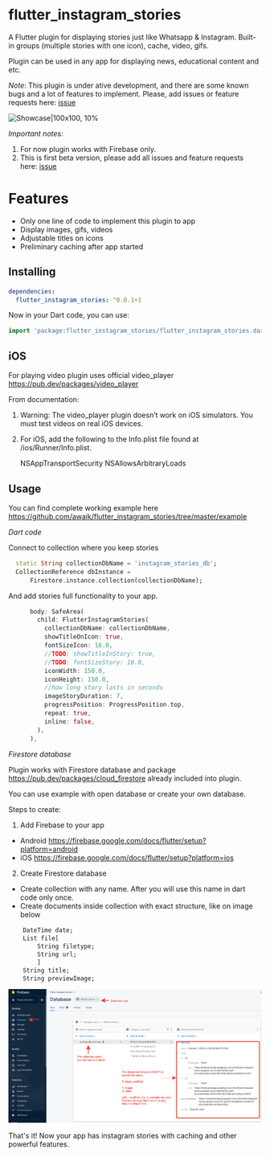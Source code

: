 # flutter_instagram_stories

A Flutter plugin for displaying stories just like Whatsapp & Instagram. Built-in groups (multiple stories with one icon), cache, video, gifs.

Plugin can be used in any app for displaying news, educational content and etc.


*Note*: This plugin is under ative development, and there are some known bugs and a lot of features to implement. Please, add issues or feature requests here: [issue](https://github.com/awaik/flutter_instagram_stories/issues)



![Showcase|100x100, 10%](example/lib/showcase1.gif)

*Important notes:*

1. For now plugin works with Firebase only.
2. This is first beta version, please add all issues and feature requests here: [issue](https://github.com/awaik/flutter_instagram_stories/issues)


# Features

* Only one line of code to implement this plugin to app
* Display images, gifs, videos
* Adjustable titles on icons
* Preliminary caching after app started

## Installing

```yaml
dependencies:
  flutter_instagram_stories: ^0.0.1+1
```

Now in your Dart code, you can use:

```dart
import 'package:flutter_instagram_stories/flutter_instagram_stories.dart';
```

## iOS

For playing video plugin uses official video_player https://pub.dev/packages/video_player

From documentation:

1.  Warning: The video_player plugin doesn’t work on iOS simulators. You must test videos on real iOS devices.

2. For iOS, add the following to the Info.plist file found at <project root>/ios/Runner/Info.plist.

	<key>NSAppTransportSecurity</key>
    <dict>
      <key>NSAllowsArbitraryLoads</key>
      <true/>
    </dict>

## Usage


You can find complete working example here https://github.com/awaik/flutter_instagram_stories/tree/master/example

*Dart code*

Connect to collection where you keep stories

```dart
  static String collectionDbName = 'instagram_stories_db';
  CollectionReference dbInstance =
      Firestore.instance.collection(collectionDbName);
```

And add stories full functionality to your app.

```dart
      body: SafeArea(
        child: FlutterInstagramStories(
          collectionDbName: collectionDbName,
          showTitleOnIcon: true,
          fontSizeIcon: 16.0,
          //TODO: showTitleInStory: true,
          //TODO: fontSizeStory: 18.0,
          iconWidth: 150.0,
          iconHeight: 150.0,
          //how long story lasts in seconds
          imageStoryDuration: 7,
          progressPosition: ProgressPosition.top,
          repeat: true,
          inline: false,
        ),
      ),
```

*Firestore database*

Plugin works with Firestore database and package https://pub.dev/packages/cloud_firestore already included into plugin.

You can use example with open database or create your own database.

Steps to create:

1. Add Firebase to your app

- Android https://firebase.google.com/docs/flutter/setup?platform=android
- iOS https://firebase.google.com/docs/flutter/setup?platform=ios

2. Create Firestore database

- Create collection with any name. After you will use this name in dart code only once.
- Create documents inside collection with exact structure, like on image below


```
    DateTime date;
    List file[
        String filetype;
        String url;
        ]
    String title;
    String previewImage;
```

![Showcase|100x100, 10%](example/lib/collection_structure.png)

That's it! Now your app has instagram stories with caching and other powerful features.



